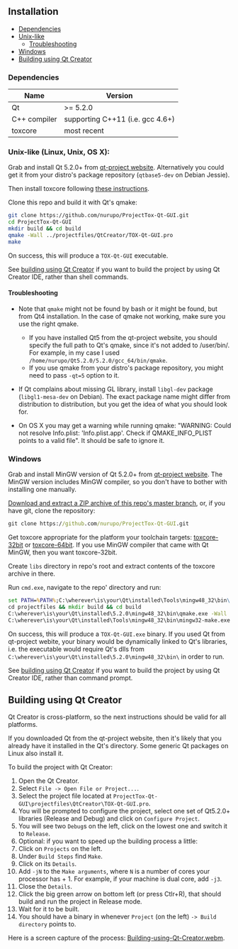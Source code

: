 ## Installation
- [Dependencies](#dependencies)
- [Unix-like](#unix-like-linux-unix-os-x)
  - [Troubleshooting](#troubleshooting)
- [Windows](#windows)
- [Building using Qt Creator](#building-using-qt-creator)


### Dependencies

| Name         | Version                          |
|--------------|----------------------------------|
| Qt           | >= 5.2.0                         |
| C++ compiler | supporting C++11 (i.e. gcc 4.6+) |
| toxcore      | most recent                      |


### Unix-like (Linux, Unix, OS X):

Grab and install Qt 5.2.0+ from [qt-project website](http://qt-project.org/downloads). Alternatively you could get it from your distro's package repository (`qtbase5-dev` on Debian Jessie).

Then install toxcore following [these instructions](https://github.com/irungentoo/ProjectTox-Core/blob/master/INSTALL.md).

Clone this repo and build it with Qt's qmake:
```bash
git clone https://github.com/nurupo/ProjectTox-Qt-GUI.git
cd ProjectTox-Qt-GUI
mkdir build && cd build
qmake -Wall ../projectfiles/QtCreator/TOX-Qt-GUI.pro
make
```
On success, this will produce a `TOX-Qt-GUI` executable.

See [building using Qt Creator](#building-using-qt-creator) if you want to build the project by using Qt Creator IDE, rather than shell commands.


#### Troubleshooting

- Note that `qmake` might not be found by bash or it might be found, but from Qt4 installation. In the case of qmake not working, make sure you use the right qmake.
  - If you have installed Qt5 from the qt-project website, you should specify the full path to Qt's qmake, since it's not added to /user/bin/.
    For example, in my case I used `/home/nurupo/Qt5.2.0/5.2.0/gcc_64/bin/qmake`.
  - If you use qmake from your distro's package repository, you might need to pass `-qt=5` option to it.

- If Qt complains about missing GL library, install `libgl-dev` package (`libgl1-mesa-dev` on Debian). The exact package name might differ from distribution to distribution, but you get the idea of what you should look for.

- On OS X you may get a warning while running qmake: "WARNING: Could not resolve Info.plist: 'Info.plist.app'. Check if QMAKE_INFO_PLIST points to a valid file". It should be safe to ignore it.


### Windows

Grab and install MinGW version of Qt 5.2.0+ from [qt-project website](http://qt-project.org/downloads).
The MinGW version includes MinGW compiler, so you don't have to bother with installing one manually.

[Download and extract a ZIP archive of this repo's master branch](https://github.com/nurupo/ProjectTox-Qt-GUI/archive/master.zip), or, if you have git, clone the repository:
```cmd
git clone https://github.com/nurupo/ProjectTox-Qt-GUI.git
```

Get toxcore appropriate for the platform your toolchain targets: [toxcore-32bit](http://jenkins.libtoxcore.so/job/libtoxcore-win32-i686/lastSuccessfulBuild/artifact/libtoxcore-win32-i686.zip) or [toxcore-64bit](http://jenkins.libtoxcore.so/job/libtoxcore-win32-x86_64/lastSuccessfulBuild/artifact/libtoxcore-win32-x86_64.zip).
If you use MinGW compiler that came with Qt MinGW, then you want toxcore-32bit.

Create `libs` directory in repo's root and extract contents of the toxcore archive in there.

Run `cmd.exe`, navigate to the repo' directory and run:
```cmd
set PATH=%PATH%;C:\wherever\is\your\Qt\installed\Tools\mingw48_32\bin\
cd projectfiles && mkdir build && cd build
C:\wherever\is\your\Qt\installed\5.2.0\mingw48_32\bin\qmake.exe -Wall ../QtCreator/TOX-Qt-GUI.pro
C:\wherever\is\your\Qt\installed\Tools\mingw48_32\bin\mingw32-make.exe
```
On success, this will produce a `TOX-Qt-GUI.exe` binary. If you used Qt from qt-project webite, your binary would be dynamically linked to Qt's libraries, i.e. the executable would require Qt's dlls from `C:\wherever\is\your\Qt\installed\5.2.0\mingw48_32\bin\` in order to run.

See [building using Qt Creator](#building-using-qt-creator) if you want to build the project by using Qt Creator IDE, rather than command prompt.


## Building using Qt Creator

Qt Creator is cross-platform, so the next instructions should be valid for all platforms.

If you downloaded Qt from the qt-project website, then it's likely that you already have it installed in the Qt's directory. Some generic Qt packages on Linux also install it.

To build the project with Qt Creator:

1. Open the Qt Creator.
2. Select `File -> Open File or Project...`.
3. Select the project file located at `ProjectTox-Qt-GUI\projectfiles\QtCreator\TOX-Qt-GUI.pro`.
4. You will be prompted to configure the project, select one set of Qt5.2.0+ libraries (Release and Debug) and click on `Configure Project`.
5. You will see two `Debug`s on the left, click on the lowest one and switch it to `Release`.
6. Optional: if you want to speed up the building process a little:
  1. Click on `Projects` on the left.
  2. Under `Build Steps` find `Make`.
  3. Click on its `Details`.
  4. Add `-jN` to the `Make arguments`, where `N` is a number of cores your processor has + 1. For example, if your machine is dual core, add `-j3`.
  5. Close the `Details`.
7. Click the big green arrow on bottom left (or press Ctlr+R), that should build and run the project in Release mode.
8. Wait for it to be built.
9. You should have a binary in whenever `Project` (on the left) `-> Build directory` points to.

Here is a screen capture of the process:  [Building-using-Qt-Creator.webm](https://www.dropbox.com/s/hp8a39l5ga63c15/Building-using-Qt-Creator.webm).

